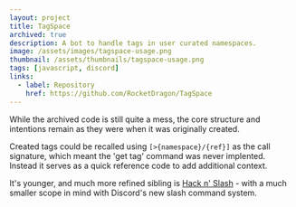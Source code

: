 ```yaml
---
layout: project
title: TagSpace
archived: true
description: A bot to handle tags in user curated namespaces.
image: /assets/images/tagspace-usage.png
thumbnail: /assets/thumbnails/tagspace-usage.png
tags: [javascript, discord]
links:
  - label: Repository
    href: https://github.com/RocketDragon/TagSpace
---
```


While the archived code is still quite a mess, the core structure and intentions remain as they were when it was originally created.

Created tags could be recalled using `[>{namespace}/{ref}]` as the call signature, which meant the 'get tag' command was never implented. Instead it serves as a quick reference code to add additional context.

It's younger, and much more refined sibling is [Hack n' Slash](./hack-n-slash.md) - with a much smaller scope in mind with Discord's new slash command system.